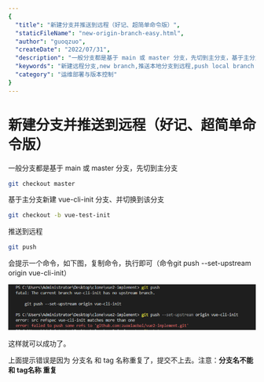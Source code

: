```yaml
---
{
  "title": "新建分支并推送到远程（好记、超简单命令版）",
  "staticFileName": "new-origin-branch-easy.html",
  "author": "guoqzuo",
  "createDate": "2022/07/31",
  "description": "一般分支都是基于 main 或 master 分支，先切到主分支，基于主分支新建 vue-cli-init 分支、并切换到该分支，使用 git push 推送，会提示push到远程的命令",
  "keywords": "新建远程分支,new branch,推送本地分支到远程,push local branch to remote",
  "category": "运维部署与版本控制"
}
---
```


# 新建分支并推送到远程（好记、超简单命令版）

一般分支都是基于 main 或 master 分支，先切到主分支

```bash
git checkout master
```

基于主分支新建 vue-cli-init 分支、并切换到该分支

```bash
git checkout -b vue-test-init
```

推送到远程

```bash
git push
```

会提示一个命令，如下图，复制命令，执行即可（命令git push --set-upstream origin vue-cli-init）

![git-new-origin-push.png](../../../images/blog/git/git-new-origin-push.png)

这样就可以成功了。

上面提示错误是因为 分支名 和 tag 名称重复了，提交不上去。注意：**分支名不能和 tag名称 重复**
